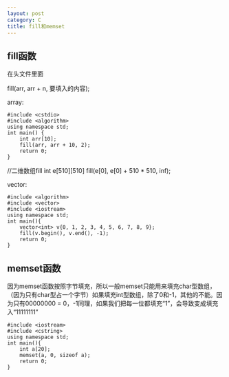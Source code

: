 ```yaml
---
layout: post
category: C
title: fill和memset
---
```


## fill函数

在头文件<algorithm>里面

fill(arr, arr + n, 要填入的内容);

array:

    #include <cstdio>
    #include <algorithm>
    using namespace std;
    int main() {
        int arr[10];
        fill(arr, arr + 10, 2);
        return 0;
    }

//二维数组fill
	int e[510][510]
    fill(e[0], e[0] + 510 * 510, inf);

vector:

    #include <algorithm>
    #include <vector>
    #include <iostream>
    using namespace std;
    int main(){
        vector<int> v{0, 1, 2, 3, 4, 5, 6, 7, 8, 9};
        fill(v.begin(), v.end(), -1);
        return 0;
    }

## memset函数

因为memset函数按照字节填充，所以一般memset只能用来填充char型数组，（因为只有char型占一个字节）如果填充int型数组，除了0和-1，其他的不能。因为只有00000000 = 0，-1同理，如果我们把每一位都填充“1”，会导致变成填充入“11111111”

    #include <iostream>
    #include <cstring>
    using namespace std;
    int main(){
        int a[20];
        memset(a, 0, sizeof a);
        return 0;
    }